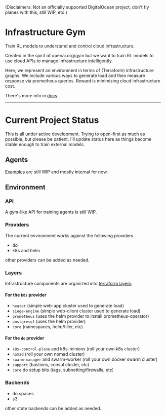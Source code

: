 
(Disclaimers: Not an officially supported DigitalOcean project, don't fly
planes with this, still WIP, etc.)


# Infrastructure Gym

Train RL models to understand and control cloud infrastructure.

Created in the spirit of openai.org/gym but we want to train RL models to use
cloud APIs to manage infrastructure intelligently.

Here, we represent an environment in terms of (Terraform) infrastructure
graphs.  We include various ways to generate load and then measure response via
prometheus queries.  Reward is minimizing cloud infrastructure cost.


There's more info in [docs](docs/)

---

# Current Project Status

This is all under active development.  Trying to open-first as much as
possible, but please be patient.  I'll update status here as things become
stable enough to train external models.

## Agents

[Examples](examples/) are still WIP and mostly internal for now.


## Environment

### API

A gym-like API for training agents is still WIP.

### Providers

The current environment works against the following providers

- do
- k8s and helm

other providers can be added as needed.

### Layers

Infrastructure components are organized into [terraform layers](docs/terraform_layers.md):

#### For the `k8s` provider

- `heater` (simple web-app cluster used to generate load)
- `siege-engine` (simple web-client cluster used to generate load)
- `prometheus` (uses the helm provider to install prometheus-operator)
- `postgresql` (uses the helm provider)
- `core` (namespaces, helm/tiller, etc)

#### For the `do` provider

- `k8s-control-plane` and k8s-minions (roll your own k8s cluster)
- `nomad` (roll your own nomad cluster)
- `swarm-manager` and swarm-worker (roll your own docker swarm cluster)
- `support` (bastions, consul cluster, etc)
- `core` do setup bits (tags, subnetting/firewalls, etc)

### Backends

- do spaces
- s3

other state backends can be added as needed.

